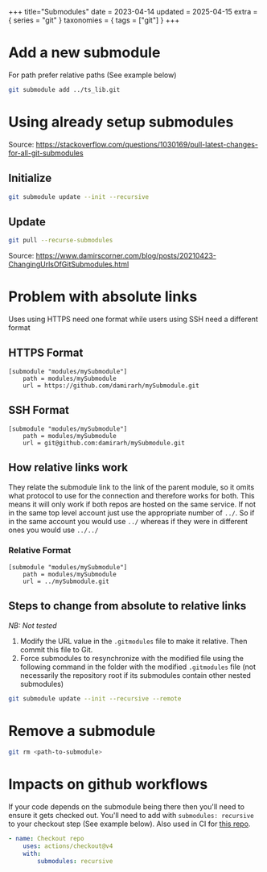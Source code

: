 +++
title="Submodules"
date = 2023-04-14
updated = 2025-04-15
extra = { series = "git" }
taxonomies = { tags = ["git"] }
+++

# Add a new submodule

For path prefer relative paths (See example below)

```sh
git submodule add ../ts_lib.git
```

# Using already setup submodules

Source: <https://stackoverflow.com/questions/1030169/pull-latest-changes-for-all-git-submodules>

## Initialize

```sh
git submodule update --init --recursive
```

## Update

```sh
git pull --recurse-submodules
```

Source: <https://www.damirscorner.com/blog/posts/20210423-ChangingUrlsOfGitSubmodules.html>

# Problem with absolute links

Uses using HTTPS need one format while users using SSH need a different format

## HTTPS Format

```
[submodule "modules/mySubmodule"]
    path = modules/mySubmodule
    url = https://github.com/damirarh/mySubmodule.git
```

## SSH Format

```
[submodule "modules/mySubmodule"]
    path = modules/mySubmodule
    url = git@github.com:damirarh/mySubmodule.git
```

## How relative links work

They relate the submodule link to the link of the parent module, so it omits what protocol to use for the connection and
therefore works for both.
This means it will only work if both repos are hosted on the same service. If not in the same top level account just use
the appropriate number of `../`. So if in the same account you would use `../` whereas if they were in different ones
you would use `../../`

### Relative Format

```
[submodule "modules/mySubmodule"]
    path = modules/mySubmodule
    url = ../mySubmodule.git
```

## Steps to change from absolute to relative links

_NB: Not tested_

1. Modify the URL value in the `.gitmodules` file to make it relative. Then commit this file to Git.
2. Force submodules to resynchronize with the modified file using the following command in the folder with the
   modified `.gitmodules` file (not necessarily the repository root if its submodules contain other nested submodules)

```sh
git submodule update --init --recursive --remote
```

# Remove a submodule

```sh
git rm <path-to-submodule>
```

# Impacts on github workflows

If your code depends on the submodule being there then you'll need to ensure it gets checked out.
You'll need to add with `submodules: recursive` to your checkout step (See example below).
Also used in CI for [this repo](https://github.com/c-git/c-git.github.io/tree/main/.github/workflows).

```yaml
- name: Checkout repo
    uses: actions/checkout@v4
    with:
        submodules: recursive
```
